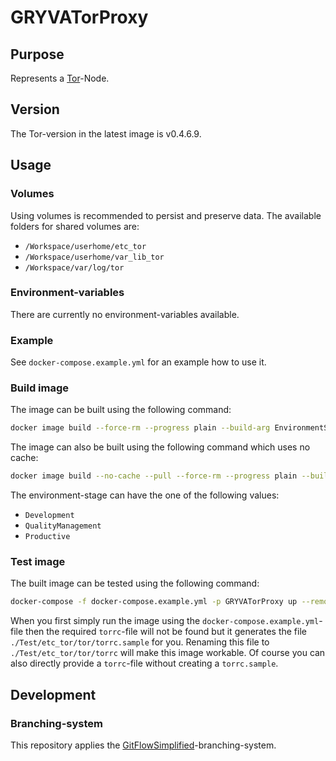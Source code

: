 # GRYVATorProxy

## Purpose

Represents a [Tor](https://www.torproject.org/)-Node.

## Version

The Tor-version in the latest image is v0.4.6.9.

## Usage

### Volumes

Using volumes is recommended to persist and preserve data. The available folders for shared volumes are:

- `/Workspace/userhome/etc_tor`
- `/Workspace/userhome/var_lib_tor`
- `/Workspace/var/log/tor`

### Environment-variables

There are currently no environment-variables available.

### Example

See `docker-compose.example.yml` for an example how to use it.

### Build image

The image can be built using the following command:

``` sh
docker image build --force-rm --progress plain --build-arg EnvironmentStage=Development --tag gryvatorproxy:latest .
```

The image can also be built using the following command which uses no cache:

``` sh
docker image build --no-cache --pull --force-rm --progress plain --build-arg EnvironmentStage=Development --tag gryvatorproxy:latest .
```

The environment-stage can have the one of the following values:

- `Development`
- `QualityManagement`
- `Productive`

### Test image

The built image can be tested using the following command:

``` sh
docker-compose -f docker-compose.example.yml -p GRYVATorProxy up --remove-orphans --force-recreate
```

When you first simply run the image using the `docker-compose.example.yml`-file then the required `torrc`-file will not be found but it generates the file `./Test/etc_tor/tor/torrc.sample` for you.
Renaming this file to `./Test/etc_tor/tor/torrc` will make this image workable. Of course you can also directly provide a `torrc`-file without creating a `torrc.sample`.

## Development

### Branching-system

This repository applies the [GitFlowSimplified](https://projects.aniondev.de/CommonUtilities/Templates/ProjectTemplates/-/blob/main/Templates/Conventions/BranchingSystem/GitFlowSimplified.md)-branching-system.
